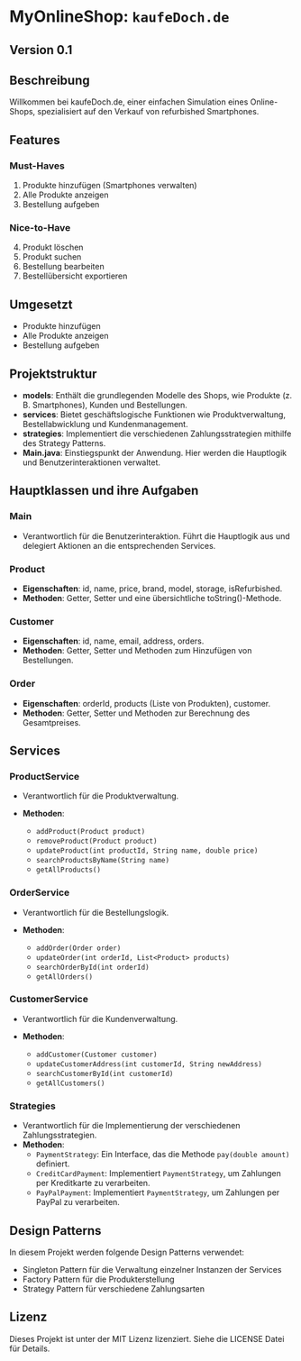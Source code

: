 # MyOnlineShop: `kaufeDoch.de`
## Version 0.1

## Beschreibung
Willkommen bei kaufeDoch.de, einer einfachen Simulation eines Online-Shops, spezialisiert auf den Verkauf von refurbished Smartphones.

## Features

### Must-Haves
1. Produkte hinzufügen (Smartphones verwalten)
2. Alle Produkte anzeigen
3. Bestellung aufgeben

### Nice-to-Have
4. Produkt löschen
5. Produkt suchen
6. Bestellung bearbeiten
7. Bestellübersicht exportieren

## Umgesetzt
- Produkte hinzufügen
- Alle Produkte anzeigen
- Bestellung aufgeben

## Projektstruktur
- **models**: Enthält die grundlegenden Modelle des Shops, wie Produkte (z. B. Smartphones), Kunden und Bestellungen.
- **services**: Bietet geschäftslogische Funktionen wie Produktverwaltung, Bestellabwicklung und Kundenmanagement.
- **strategies**: Implementiert die verschiedenen Zahlungsstrategien mithilfe des Strategy Patterns.
- **Main.java**: Einstiegspunkt der Anwendung. Hier werden die Hauptlogik und Benutzerinteraktionen verwaltet.

## Hauptklassen und ihre Aufgaben
### Main
- Verantwortlich für die Benutzerinteraktion. Führt die Hauptlogik aus und delegiert Aktionen an die entsprechenden Services.

### Product
- **Eigenschaften**: id, name, price, brand, model, storage, isRefurbished.
- **Methoden**: Getter, Setter und eine übersichtliche toString()-Methode.

### Customer
- **Eigenschaften**: id, name, email, address, orders.
- **Methoden**: Getter, Setter und Methoden zum Hinzufügen von Bestellungen.

### Order
- **Eigenschaften**: orderId, products (Liste von Produkten), customer.
- **Methoden**: Getter, Setter und Methoden zur Berechnung des Gesamtpreises.

## Services
### ProductService
- Verantwortlich für die Produktverwaltung.

- **Methoden**:
    - `addProduct(Product product)`
    - `removeProduct(Product product)`
    - `updateProduct(int productId, String name, double price)`
    - `searchProductsByName(String name)`
    - `getAllProducts()`

### OrderService
- Verantwortlich für die Bestellungslogik.

- **Methoden**:
    - `addOrder(Order order)`
    - `updateOrder(int orderId, List<Product> products)`
    - `searchOrderById(int orderId)`
    - `getAllOrders()`

### CustomerService
- Verantwortlich für die Kundenverwaltung.

- **Methoden**:
    - `addCustomer(Customer customer)`
    - `updateCustomerAddress(int customerId, String newAddress)`
    - `searchCustomerById(int customerId)`
    - `getAllCustomers()`

### Strategies 
- Verantwortlich für die Implementierung der verschiedenen Zahlungsstrategien. 
- **Methoden**: 
  - `PaymentStrategy`: Ein Interface, das die Methode `pay(double amount)` definiert. 
  - `CreditCardPayment`: Implementiert `PaymentStrategy`, um Zahlungen per Kreditkarte zu verarbeiten.
  - `PayPalPayment`: Implementiert `PaymentStrategy`, um Zahlungen per PayPal zu verarbeiten.

## Design Patterns
In diesem Projekt werden folgende Design Patterns verwendet:
- Singleton Pattern für die Verwaltung einzelner Instanzen der Services
- Factory Pattern für die Produkterstellung
- Strategy Pattern für verschiedene Zahlungsarten


## Lizenz
Dieses Projekt ist unter der MIT Lizenz lizenziert. Siehe die LICENSE Datei für Details.
